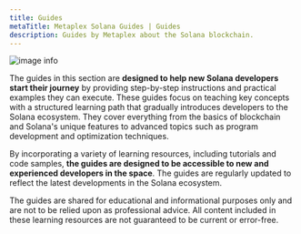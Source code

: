 ```yaml
---
title: Guides
metaTitle: Metaplex Solana Guides | Guides
description: Guides by Metaplex about the Solana blockchain.
---
```


![image info](./assets/banners/touch-screen.jpg)

The guides in this section are **designed to help new Solana developers start their journey** by providing step-by-step instructions and practical examples they can execute. These guides focus on teaching key concepts with a structured learning path that gradually introduces developers to the Solana ecosystem. They cover everything from the basics of blockchain and Solana's unique features to advanced topics such as program development and optimization techniques.

By incorporating a variety of learning resources, including tutorials and code samples, **the guides are designed to be accessible to new and experienced developers in the space**. The guides are regularly updated to reflect the latest developments in the Solana ecosystem.

The guides are shared for educational and informational purposes only and are not to be relied upon as professional advice. All content included in these learning resources are not guaranteed to be current or error-free.
